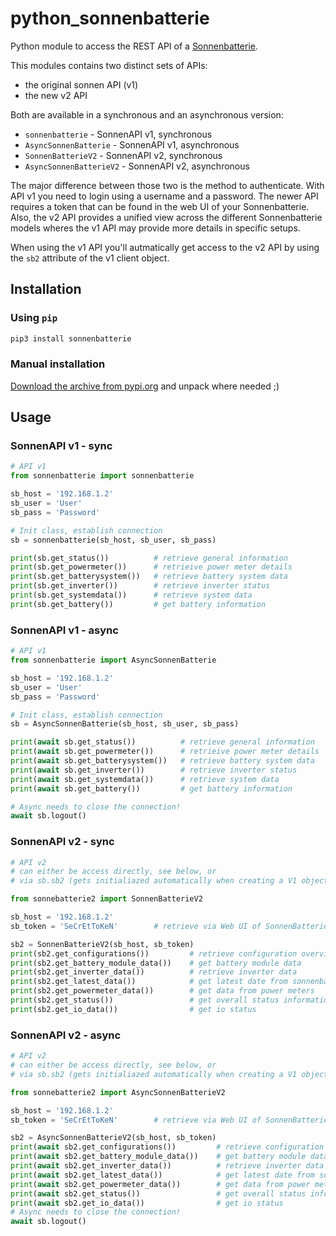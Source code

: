 # python_sonnenbatterie

Python module to access the REST API of a [Sonnenbatterie](https://sonnenusa.com/en/products/).

This modules contains two distinct sets of APIs:
- the original sonnen API (v1)
- the new v2 API

Both are available in a synchronous and an asynchronous version:
- `sonnenbatterie` - SonnenAPI v1, synchronous
- `AsyncSonnenBatterie` - SonnenAPI v1, asynchronous
- `SonnenBatterieV2` - SonnenAPI v2, synchronous
- `AsyncSonnenBatterieV2` - SonnenAPI v2, asynchronous

The major difference between those two is the method to authenticate. With API v1 you need
to login using a username and a password. The newer API requires a token that can be found
in the web UI of your Sonnenbatterie.
Also, the v2 API provides a unified view across the different Sonnenbatterie models wheres
the v1 API may provide more details in specific setups.

When using the v1 API you'll autmatically get access to the v2 API by using the `sb2` 
attribute of the v1 client object.

## Installation

### Using `pip`

``` bash
pip3 install sonnenbatterie
```

### Manual installation
[Download the archive from pypi.org](https://pypi.org/project/sonnenbatterie/#files) and unpack where needed ;)

## Usage

### SonnenAPI v1 - sync
``` python
# API v1
from sonnenbatterie import sonnenbatterie

sb_host = '192.168.1.2'
sb_user = 'User'
sb_pass = 'Password'

# Init class, establish connection
sb = sonnenbatterie(sb_host, sb_user, sb_pass)

print(sb.get_status())	        # retrieve general information
print(sb.get_powermeter())      # retrieive power meter details
print(sb.get_batterysystem())   # retrieve battery system data
print(sb.get_inverter())        # retrieve inverter status
print(sb.get_systemdata())      # retrieve system data
print(sb.get_battery())         # get battery information
```

### SonnenAPI v1 - async
``` python
# API v1
from sonnenbatterie import AsyncSonnenBatterie

sb_host = '192.168.1.2'
sb_user = 'User'
sb_pass = 'Password'

# Init class, establish connection
sb = AsyncSonnenBatterie(sb_host, sb_user, sb_pass)

print(await sb.get_status())	      # retrieve general information
print(await sb.get_powermeter())      # retrieive power meter details
print(await sb.get_batterysystem())   # retrieve battery system data
print(await sb.get_inverter())        # retrieve inverter status
print(await sb.get_systemdata())      # retrieve system data
print(await sb.get_battery())         # get battery information

# Async needs to close the connection!
await sb.logout()
```

### SonnenAPI v2 - sync
``` python
# API v2
# can either be access directly, see below, or
# via sb.sb2 (gets initialiazed automatically when creating a V1 object)

from sonnebatterie2 import SonnenBatterieV2

sb_host = '192.168.1.2'
sb_token = 'SeCrEtToKeN'        # retrieve via Web UI of SonnenBatterie

sb2 = SonnenBatterieV2(sb_host, sb_token)
print(sb2.get_configurations())         # retrieve configuration overview
print(sb2.get_battery_module_data())    # get battery module data
print(sb2.get_inverter_data())          # retrieve inverter data
print(sb2.get_latest_data())            # get latest date from sonnenbatterie
print(sb2.get_powermeter_data())        # get data from power meters
print(sb2.get_status())                 # get overall status information
print(sb2.get_io_data())                # get io status
```

### SonnenAPI v2 - async
``` python
# API v2
# can either be access directly, see below, or
# via sb.sb2 (gets initialiazed automatically when creating a V1 object)

from sonnebatterie2 import AsyncSonnenBatterieV2

sb_host = '192.168.1.2'
sb_token = 'SeCrEtToKeN'        # retrieve via Web UI of SonnenBatterie

sb2 = AsyncSonnenBatterieV2(sb_host, sb_token)
print(await sb2.get_configurations())         # retrieve configuration overview
print(await sb2.get_battery_module_data())    # get battery module data
print(await sb2.get_inverter_data())          # retrieve inverter data
print(await sb2.get_latest_data())            # get latest date from sonnenbatterie
print(await sb2.get_powermeter_data())        # get data from power meters
print(await sb2.get_status())                 # get overall status information
print(await sb2.get_io_data())                # get io status
# Async needs to close the connection!
await sb.logout()
```
